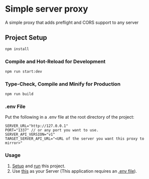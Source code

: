 # Simple server proxy

A simple proxy that adds preflight and CORS support to any server

## Project Setup

```sh
npm install
```

### Compile and Hot-Reload for Development

```sh
npm run start:dev
```

### Type-Check, Compile and Minify for Production

```sh
npm run build
```

### .env File

Put the following in a .env file at the root directory of the project:

```env
SERVER_URL="http://127.0.0.1"
PORT="1337" // or any port you want to use.
SERVER_API_VERSION="v1"
TARGET_SERVER_API_URL="<URL of the server you want this proxy to mirror>"
```

### Usage

1. [Setup](#project-setup) and [run](#compile-and-hot-reload-for-development) this project.
1. Use [this](http://127.0.0.1:1337/v1/passthrough/) as your Server (This application requires an [.env file](#env-file)).
